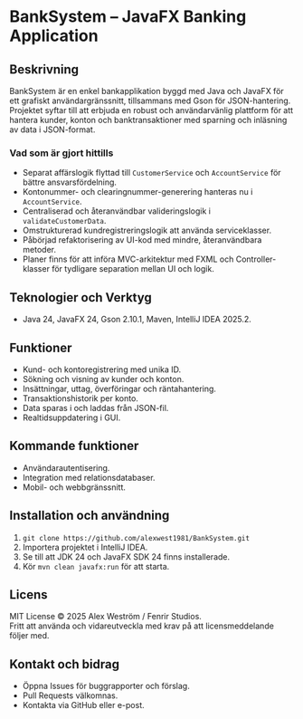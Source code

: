 # BankSystem – JavaFX Banking Application

## Beskrivning
BankSystem är en enkel bankapplikation byggd med Java och JavaFX för ett grafiskt användargränssnitt, tillsammans med Gson för JSON-hantering. Projektet syftar till att erbjuda en robust och användarvänlig plattform för att hantera kunder, konton och banktransaktioner med sparning och inläsning av data i JSON-format.

### Vad som är gjort hittills
- Separat affärslogik flyttad till `CustomerService` och `AccountService` för bättre ansvarsfördelning.
- Kontonummer- och clearingnummer-generering hanteras nu i `AccountService`.
- Centraliserad och återanvändbar valideringslogik i `validateCustomerData`.
- Omstrukturerad kundregistreringslogik att använda serviceklasser.
- Påbörjad refaktorisering av UI-kod med mindre, återanvändbara metoder.
- Planer finns för att införa MVC-arkitektur med FXML och Controller-klasser för tydligare separation mellan UI och logik.

## Teknologier och Verktyg
- Java 24, JavaFX 24, Gson 2.10.1, Maven, IntelliJ IDEA 2025.2.

## Funktioner
- Kund- och kontoregistrering med unika ID.
- Sökning och visning av kunder och konton.
- Insättningar, uttag, överföringar och räntahantering.
- Transaktionshistorik per konto.
- Data sparas i och laddas från JSON-fil.
- Realtidsuppdatering i GUI.

## Kommande funktioner
- Användarautentisering.
- Integration med relationsdatabaser.
- Mobil- och webbgränssnitt.

## Installation och användning
1. `git clone https://github.com/alexwest1981/BankSystem.git`
2. Importera projektet i IntelliJ IDEA.
3. Se till att JDK 24 och JavaFX SDK 24 finns installerade.
4. Kör `mvn clean javafx:run` för att starta.

## Licens
MIT License © 2025 Alex Weström / Fenrir Studios.  
Fritt att använda och vidareutveckla med krav på att licensmeddelande följer med.

## Kontakt och bidrag
- Öppna Issues för buggrapporter och förslag.
- Pull Requests välkomnas.
- Kontakta via GitHub eller e-post.

